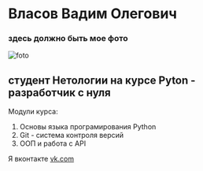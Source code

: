 # Власов Вадим Олегович

### здесь должно быть мое фото

![foto](https://github.com/iwlasov/WlasovPortfolio/assets/166127097/be68f940-e2cc-468b-8a8c-610ad57483d2)

## студент Нетологии на курсе Pyton - разработчик с нуля

Модули курса:
  1. Основы языка програмирования Python
  2. Git - система контроля версий
  3. ООП и работа с API

Я вконтакте [vk.com](https://vk.com/id37764871)

